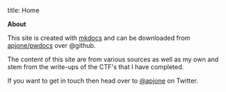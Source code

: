 title: Home

**About**

This site is created with [mkdocs](https://www.mkdocs.org/) and can be downloaded from [apjone/pwdocs](https://github.com/apjone/pwndocs) over @github.

The content of this site are from various sources as well as my own and stem from the write-ups of the CTF's that I have completed.

If you want to get in touch then head over to [@apjone](https://twitter.com/apjone) on Twitter. 